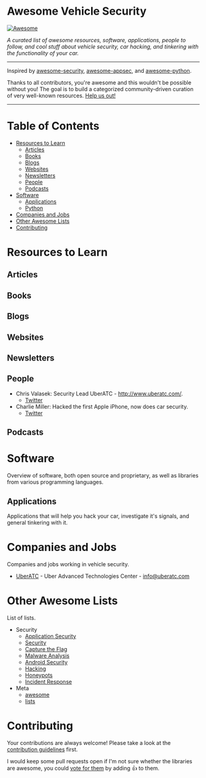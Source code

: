 # Awesome Vehicle Security

[![Awesome](https://cdn.rawgit.com/sindresorhus/awesome/d7305f38d29fed78fa85652e3a63e154dd8e8829/media/badge.svg)](https://github.com/sindresorhus/awesome)

*A curated list of awesome resources, software, applications, people to follow, and cool stuff about vehicle security, car hacking, and tinkering with the functionality of your car.*

---

Inspired by [awesome-security](https://github.com/sbilly/awesome-security), [awesome-appsec](https://github.com/paragonie/awesome-appsec), and [awesome-python](https://github.com/vinta/awesome-python).

Thanks to all contributors, you're awesome and this wouldn't be possible without you! The goal is to build a categorized community-driven curation of very well-known resources. [Help us out!](https://github.com/jaredmichaelsmith/awesome-vehicle-security/blob/master/contributing.md)

---

# Table of Contents

- [Resources to Learn](#resources-to-learn)
  - [Articles](#articles)
  - [Books](#books)
  - [Blogs](#blogs)
  - [Websites](#websites)
  - [Newsletters](#newsletters)
  - [People](#people)
  - [Podcasts](#podcasts)
- [Software](#software)
  - [Applications](#applications)
  - [Python](#python)
- [Companies and Jobs](#companies-and-jobs)
- [Other Awesome Lists](#other-awesome-lists)
- [Contributing](#contributing)

# Resources to Learn

## Articles

## Books

## Blogs

## Websites

## Newsletters

## People

- Chris Valasek: Security Lead UberATC - http://www.uberatc.com/.
  - [Twitter](https://twitter.com/nudehaberdasher?lang=en)
- Charlie Miller: Hacked the first Apple iPhone, now does car security.
  - [Twitter](https://twitter.com/0xcharlie?lang=en)

## Podcasts

# Software

Overview of software, both open source and proprietary, as well as libraries from various programming languages.

## Applications

Applications that will help you hack your car, investigate it's signals, and general tinkering with it.


# Companies and Jobs

Companies and jobs working in vehicle security.

- [UberATC](https://www.uberatc.com/) - Uber Advanced Technologies Center - <info@uberatc.com>


# Other Awesome Lists

List of lists.

- Security
  - [Application Security](https://github.com/paragonie/awesome-appsec)
  - [Security](https://github.com/sbilly/awesome-security)
  - [Capture the Flag](https://github.com/apsdehal/awesome-ctf)
  - [Malware Analysis](https://github.com/rshipp/awesome-malware-analysis)
  - [Android Security](https://github.com/ashishb/android-security-awesome)
  - [Hacking](https://github.com/carpedm20/awesome-hacking)
  - [Honeypots](https://github.com/paralax/awesome-honeypots)
  - [Incident Response](https://github.com/meirwah/awesome-incident-response)
- Meta
  - [awesome](https://github.com/sindresorhus/awesome)
  - [lists](https://github.com/jnv/lists)

# Contributing

Your contributions are always welcome! Please take a look at the [contribution guidelines](https://github.com/vinta/awesome-python/blob/master/CONTRIBUTING.md) first.

I would keep some pull requests open if I'm not sure whether the libraries are awesome, you could [vote for them](https://github.com/vinta/awesome-python/pulls) by adding :+1: to them.
